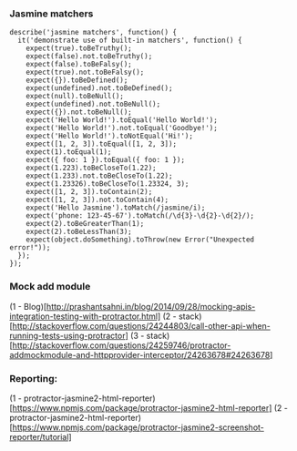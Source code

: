 ### Jasmine matchers

```
describe('jasmine matchers', function() {
  it('demonstrate use of built-in matchers', function() {
    expect(true).toBeTruthy();
    expect(false).not.toBeTruthy();
    expect(false).toBeFalsy();
    expect(true).not.toBeFalsy();
    expect({}).toBeDefined();
    expect(undefined).not.toBeDefined();
    expect(null).toBeNull();
    expect(undefined).not.toBeNull();
    expect({}).not.toBeNull();
    expect('Hello World!').toEqual('Hello World!');
    expect('Hello World!').not.toEqual('Goodbye!');
    expect('Hello World!').toNotEqual('Hi!');
    expect([1, 2, 3]).toEqual([1, 2, 3]);
    expect(1).toEqual(1);
    expect({ foo: 1 }).toEqual({ foo: 1 });
    expect(1.223).toBeCloseTo(1.22);
    expect(1.233).not.toBeCloseTo(1.22);
    expect(1.23326).toBeCloseTo(1.23324, 3);
    expect([1, 2, 3]).toContain(2);
    expect([1, 2, 3]).not.toContain(4);
    expect('Hello Jasmine').toMatch(/jasmine/i);
    expect('phone: 123-45-67').toMatch(/\d{3}-\d{2}-\d{2}/);
    expect(2).toBeGreaterThan(1);
    expect(2).toBeLessThan(3);
    expect(object.doSomething).toThrow(new Error("Unexpected error!"));
  });
});
```

### Mock add module
(1 - Blog)[http://prashantsahni.in/blog/2014/09/28/mocking-apis-integration-testing-with-protractor.html]
(2 - stack)[http://stackoverflow.com/questions/24244803/call-other-api-when-running-tests-using-protractor]
(3 - stack)[http://stackoverflow.com/questions/24259746/protractor-addmockmodule-and-httpprovider-interceptor/24263678#24263678]

### Reporting:
(1 - protractor-jasmine2-html-reporter)[https://www.npmjs.com/package/protractor-jasmine2-html-reporter]
(2 - protractor-jasmine2-html-reporter)[https://www.npmjs.com/package/protractor-jasmine2-screenshot-reporter/tutorial]